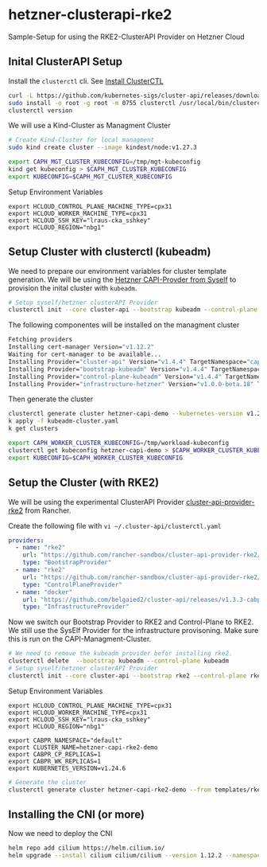 # hetzner-clusterapi-rke2
Sample-Setup for using the RKE2-ClusterAPI Provider on Hetzner Cloud 


## Inital ClusterAPI Setup 

Install the `clusterctl` cli. See [Install ClusterCTL](https://cluster-api.sigs.k8s.io/user/quick-start.html#install-clusterctl)

```bash 
curl -L https://github.com/kubernetes-sigs/cluster-api/releases/download/v1.4.4/clusterctl-linux-amd64 -o clusterctl
sudo install -o root -g root -m 0755 clusterctl /usr/local/bin/clusterctl
clusterctl version
```

We will use a Kind-Cluster as Managment Cluster 
```bash 
# Create Kind-Cluster for local managment
sudo kind create cluster --image kindest/node:v1.27.3

export CAPH_MGT_CLUSTER_KUBECONFIG=/tmp/mgt-kubeconfig
kind get kubeconfig > $CAPH_MGT_CLUSTER_KUBECONFIG
export KUBECONFIG=$CAPH_MGT_CLUSTER_KUBECONFIG
```


Setup Environment Variables 
```
export HCLOUD_CONTROL_PLANE_MACHINE_TYPE=cpx31
export HCLOUD_WORKER_MACHINE_TYPE=cpx31
export HCLOUD_SSH_KEY="lraus-cka_sshkey"
export HCLOUD_REGION="nbg1"
```

## Setup Cluster with clusterctl (kubeadm)

We need to prepare our environment variables for cluster template generation. We will be using the [Hetzner CAPI-Provder from Syself](https://github.com/syself/cluster-api-provider-hetzner) to provision the inital cluster with `kubeadm`.


```bash
# Setup syself/hetzner clusterAPI Provider 
clusterctl init --core cluster-api --bootstrap kubeadm --control-plane kubeadm --infrastructure hetzner
```

The following componentes will be installed on the managment cluster

```bash
Fetching providers
Installing cert-manager Version="v1.12.2"
Waiting for cert-manager to be available...
Installing Provider="cluster-api" Version="v1.4.4" TargetNamespace="capi-system"
Installing Provider="bootstrap-kubeadm" Version="v1.4.4" TargetNamespace="capi-kubeadm-bootstrap-system"
Installing Provider="control-plane-kubeadm" Version="v1.4.4" TargetNamespace="capi-kubeadm-control-plane-system"
Installing Provider="infrastructure-hetzner" Version="v1.0.0-beta.18" TargetNamespace="caph-system"
```


Then generate the cluster

```bash
clusterctl generate cluster hetzner-capi-demo --kubernetes-version v1.25.2 --control-plane-machine-count=1 --worker-machine-count=2 > my-cluster.yaml
k apply -f kubeadm-cluster.yaml
k get clusters

export CAPH_WORKER_CLUSTER_KUBECONFIG=/tmp/workload-kubeconfig
clusterctl get kubeconfig hetzner-capi-demo > $CAPH_WORKER_CLUSTER_KUBECONFIG
export KUBECONFIG=$CAPH_WORKER_CLUSTER_KUBECONFIG
```

## Setup the Cluster (with RKE2)

We will be using the experimental ClusterAPI Provider [cluster-api-provider-rke2](https://github.com/rancher-sandbox/cluster-api-provider-rke2) from Rancher. 

Create the following file with `vi ~/.cluster-api/clusterctl.yaml`

```yaml 
providers:
  - name: "rke2"
    url: "https://github.com/rancher-sandbox/cluster-api-provider-rke2/releases/v0.1.0-alpha.1/bootstrap-components.yaml"
    type: "BootstrapProvider"
  - name: "rke2"
    url: "https://github.com/rancher-sandbox/cluster-api-provider-rke2/releases/v0.1.0-alpha.1/control-plane-components.yaml"
    type: "ControlPlaneProvider"
  - name: "docker"
    url: "https://github.com/belgaied2/cluster-api/releases/v1.3.3-cabpr-fix/infrastructure-components.yaml"
    type: "InfrastructureProvider"
```

Now we switch our Bootstrap Provider to RKE2 and Control-Plane to RKE2. We still use the SysElf Provider for the infrastructure provisoning. Make sure this is run on the CAPI-Managment-Cluster.

```bash
# We need to remove the kubeadm provider befor installing rke2. 
clusterctl delete  --bootstrap kubeadm --control-plane kubeadm
# Setup syself/hetzner clusterAPI Provider 
clusterctl init --core cluster-api --bootstrap rke2 --control-plane rke2 --infrastructure hetzner
```

Setup Environment Variables 
```
export HCLOUD_CONTROL_PLANE_MACHINE_TYPE=cpx31
export HCLOUD_WORKER_MACHINE_TYPE=cpx31
export HCLOUD_SSH_KEY="lraus-cka_sshkey"
export HCLOUD_REGION="nbg1"

export CABPR_NAMESPACE="default"
export CLUSTER_NAME=hetzner-capi-rke2-demo
export CABPR_CP_REPLICAS=1
export CABPR_WK_REPLICAS=1
export KUBERNETES_VERSION=v1.24.6 
```


```bash 
# Generate the cluster
clusterctl generate cluster hetzner-capi-rke2-demo --from templates/rke2-online-default-sample-capi-template.yaml > hetzner-capi-rke2-demo.yaml
```

## Installing the CNI (or more)

Now we need to deploy the CNI 

```bash
helm repo add cilium https://helm.cilium.io/
helm upgrade --install cilium cilium/cilium --version 1.12.2 --namespace kube-system -f templates/cilium.yaml
```